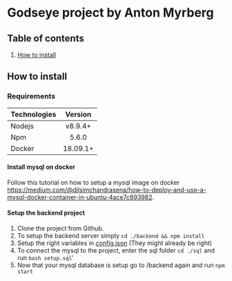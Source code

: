 # Godseye project by Anton Myrberg

## Table of contents
1. [How to install](#install)

<a name="install"/>

## How to install
### Requirements
| Technologies  | Version       
| ------------- |:-------------:|
| Nodejs        | v8.9.4+       |
| Npm           | 5.6.0         |
| Docker        | 18.09.1+      |

#### Install mysql on docker
Follow this tutorial on how to setup a mysql image on docker https://medium.com/@dilsimchandrasena/how-to-deploy-and-use-a-mysql-docker-container-in-ubuntu-4ace7c893982.

#### Setup the backend project
1. Clone the project from Github.
1. To setup the backend server simply `cd ./backend && npm install`
2. Setup the right variables in [config.json](./config/warehouse_db.json) (They might already be right)
3. To connect the mysql to the project, enter the sql folder `cd ./sql` and run `bash setup.sql`'
4. Now that your mysql database is setup go to /backend again and run `npm start`


